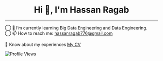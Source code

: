 <div align="center">
  <h1>Hi 👋, I'm Hassan Ragab</h1>
  <hr>
</div>

◯ 🌱 I’m currently learning Big Data Engineering and Data Engineering.  
◯ 📫 How to reach me: hassanragab776@gmail.com

📄 Know about my experiences [My CV](https://drive.google.com/drive/folders/1nVxOBbRAO9FLSS__mMwtuANHlEACdlS-?usp=drive_link)

![Profile Views](https://visitor-badge.glitch.me/badge?page_id=hassanRagabb.README.md)
